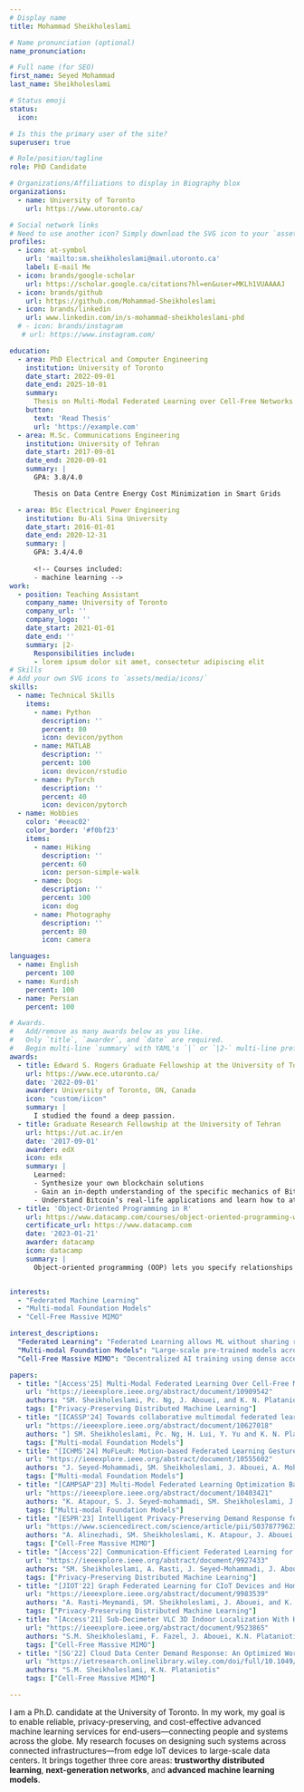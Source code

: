 ```yaml
---
# Display name
title: Mohammad Sheikholeslami

# Name pronunciation (optional)
name_pronunciation: 

# Full name (for SEO)
first_name: Seyed Mohammad
last_name: Sheikholeslami

# Status emoji
status:
  icon: 

# Is this the primary user of the site?
superuser: true

# Role/position/tagline
role: PhD Candidate

# Organizations/Affiliations to display in Biography blox
organizations:
  - name: University of Toronto
    url: https://www.utoronto.ca/

# Social network links
# Need to use another icon? Simply download the SVG icon to your `assets/media/icons/` folder.
profiles:
  - icon: at-symbol
    url: 'mailto:sm.sheikholeslami@mail.utoronto.ca'
    label: E-mail Me
  - icon: brands/google-scholar
    url: https://scholar.google.ca/citations?hl=en&user=MKLh1VUAAAAJ
  - icon: brands/github
    url: https://github.com/Mohammad-Sheikholeslami
  - icon: brands/linkedin
    url: www.linkedin.com/in/s-mohammad-sheikholeslami-phd
  # - icon: brands/instagram
   # url: https://www.instagram.com/

education:
  - area: PhD Electrical and Computer Engineering
    institution: University of Toronto
    date_start: 2022-09-01
    date_end: 2025-10-01
    summary: 
      Thesis on Multi-Modal Federated Learning over Cell-Free Networks. Supervised by [Prof Konstantinos N. Plataniotis](https://www.ece.utoronto.ca/people/plataniotis-k-n/). Published 5 papers including 3 journals and 2 conference papers.
    button:
      text: 'Read Thesis'
      url: 'https://example.com'
  - area: M.Sc. Communications Engineering
    institution: University of Tehran
    date_start: 2017-09-01
    date_end: 2020-09-01
    summary: |
      GPA: 3.8/4.0

      Thesis on Data Centre Energy Cost Minimization in Smart Grids

  - area: BSc Electrical Power Engineering
    institution: Bu-Ali Sina University
    date_start: 2016-01-01
    date_end: 2020-12-31
    summary: |
      GPA: 3.4/4.0
      
      <!-- Courses included:
      - machine learning -->
work:
  - position: Teaching Assistant
    company_name: University of Toronto
    company_url: ''
    company_logo: ''
    date_start: 2021-01-01
    date_end: ''
    summary: |2-
      Responsibilities include:
      - lorem ipsum dolor sit amet, consectetur adipiscing elit
# Skills
# Add your own SVG icons to `assets/media/icons/`
skills:
  - name: Technical Skills
    items:
      - name: Python
        description: ''
        percent: 80
        icon: devicon/python
      - name: MATLAB
        description: ''
        percent: 100
        icon: devicon/rstudio
      - name: PyTorch
        description: ''
        percent: 40
        icon: devicon/pytorch
  - name: Hobbies
    color: '#eeac02'
    color_border: '#f0bf23'
    items:
      - name: Hiking
        description: ''
        percent: 60
        icon: person-simple-walk
      - name: Dogs
        description: ''
        percent: 100
        icon: dog
      - name: Photography
        description: ''
        percent: 80
        icon: camera

languages:
  - name: English
    percent: 100
  - name: Kurdish
    percent: 100
  - name: Persian
    percent: 100

# Awards.
#   Add/remove as many awards below as you like.
#   Only `title`, `awarder`, and `date` are required.
#   Begin multi-line `summary` with YAML's `|` or `|2-` multi-line prefix and indent 2 spaces below.
awards:
  - title: Edward S. Rogers Graduate Fellowship at the University of Toronto
    url: https://www.ece.utoronto.ca/
    date: '2022-09-01'
    awarder: University of Toronto, ON, Canada
    icon: "custom/iicon"
    summary: |
      I studied the found a deep passion.
  - title: Graduate Research Fellowship at the University of Tehran
    url: https://ut.ac.ir/en
    date: '2017-09-01'
    awarder: edX
    icon: edx
    summary: |
      Learned:
      - Synthesize your own blockchain solutions
      - Gain an in-depth understanding of the specific mechanics of Bitcoin
      - Understand Bitcoin’s real-life applications and learn how to attack and destroy Bitcoin, Ethereum, smart contracts and Dapps, and alternatives to Bitcoin’s Proof-of-Work consensus algorithm
  - title: 'Object-Oriented Programming in R'
    url: https://www.datacamp.com/courses/object-oriented-programming-with-s3-and-r6-in-r
    certificate_url: https://www.datacamp.com
    date: '2023-01-21'
    awarder: datacamp
    icon: datacamp
    summary: |
      Object-oriented programming (OOP) lets you specify relationships between functions and the objects that they can act on, helping you manage complexity in your code. This is an intermediate level course, providing an introduction to OOP, using the S3 and R6 systems. S3 is a great day-to-day R programming tool that simplifies some of the functions that you write. R6 is especially useful for industry-specific analyses, working with web APIs, and building GUIs.


interests:
  - "Federated Machine Learning"
  - "Multi-modal Foundation Models"
  - "Cell-Free Massive MIMO"

interest_descriptions:
  "Federated Learning": "Federated Learning allows ML without sharing raw data."
  "Multi-modal Foundation Models": "Large-scale pre-trained models across vision, text, and sensors."
  "Cell-Free Massive MIMO": "Decentralized AI training using dense access points in 6G networks."

papers:
  - title: "[Access'25] Multi-Modal Federated Learning Over Cell-Free Massive MIMO Systems for Activity Recognition"
    url: "https://ieeexplore.ieee.org/abstract/document/10909542"
    authors: "SM. Sheikholeslami, Pc. Ng, J. Abouei, and K. N. Plataniotis"
    tags: ["Privacy-Preserving Distributed Machine Learning"]
  - title: "[ICASSP'24] Towards collaborative multimodal federated learning for human activity recognition in smart workplace environments"
    url: "https://ieeexplore.ieee.org/abstract/document/10627018"
    authors: "] SM. Sheikholeslami, Pc. Ng, H. Lui, Y. Yu and K. N. Plataniotis"
    tags: ["Multi-modal Foundation Models"]
  - title: "[ICHMS'24] MoFLeuR: Motion-based Federated Learning Gesture Recognition"
    url: "https://ieeexplore.ieee.org/abstract/document/10555602"
    authors: "J. Seyed-Mohammadi, SM. Sheikholeslami, J. Abouei, A. Mohammadi, K. N. Plataniotis"
    tags: ["Multi-modal Foundation Models"]
  - title: "[CAMPSAP'23] Multi-Model Federated Learning Optimization Based on Multi-Agent Reinforcement Learning"
    url: "https://ieeexplore.ieee.org/abstract/document/10403421"
    authors: "K. Atapour, S. J. Seyed-mohammadi, SM. Sheikholeslami, J. Abouei, A. Mohammadi, K. N. Plataniotis"
    tags: ["Multi-modal Foundation Models"]
  - title: "[ESPR'23] Intelligent Privacy-Preserving Demand Response for Green Data Centers"
    url: "https://www.sciencedirect.com/science/article/pii/S0378779623002833"
    authors: "A. Alinezhadi, SM. Sheikholeslami, K. Atapour, J. Abouei, and K. Plataniotis"
    tags: ["Cell-Free Massive MIMO"]
  - title: "[Access'22] Communication-Efficient Federated Learning for Hybrid VLC/RF Indoor Systems"
    url: "https://ieeexplore.ieee.org/abstract/document/9927433"
    authors: "SM. Sheikholeslami, A. Rasti, J. Seyed-Mohammadi, J. Abouei, and K. N. Plataniotis "
    tags: ["Privacy-Preserving Distributed Machine Learning"]
  - title: "[JIOT'22] Graph Federated Learning for CIoT Devices and Home Applications"
    url: "https://ieeexplore.ieee.org/abstract/document/9983539"
    authors: "A. Rasti-Meymandi, SM. Sheikholeslami, J. Abouei, and K. N. Plataniotis"
    tags: ["Privacy-Preserving Distributed Machine Learning"]
  - title: "[Access'21] Sub-Decimeter VLC 3D Indoor Localization With Handover Probability Analysis"
    url: "https://ieeexplore.ieee.org/abstract/document/9523865"
    authors: "S.M. Sheikholeslami, F. Fazel, J. Abouei, K.N. Plataniotis"
    tags: ["Cell-Free Massive MIMO"]
  - title: "[SG'22] Cloud Data Center Demand Response: An Optimized Workload Management Approach"
    url: "https://ietresearch.onlinelibrary.wiley.com/doi/full/10.1049/stg2.12082"
    authors: "S.M. Sheikholeslami, K.N. Plataniotis"
    tags: ["Cell-Free Massive MIMO"]

---
```




I am a Ph.D. candidate at the University of Toronto. In my work, my goal is to enable reliable, privacy-preserving, and cost-effective advanced machine learning services for end-users—connecting people and systems across the globe. My research focuses on designing such systems across connected infrastructures—from edge IoT devices to large-scale data centers. It brings together three core areas: **trustworthy distributed learning**, **next-generation networks**, and **advanced machine learning models**.


